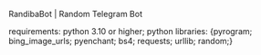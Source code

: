 RandibaBot | Random Telegram Bot

requirements:
  python 3.10 or higher;
  python libraries:
    {pyrogram;
    bing_image_urls;
    pyenchant;
    bs4;
    requests;
    urllib;
    random;}
